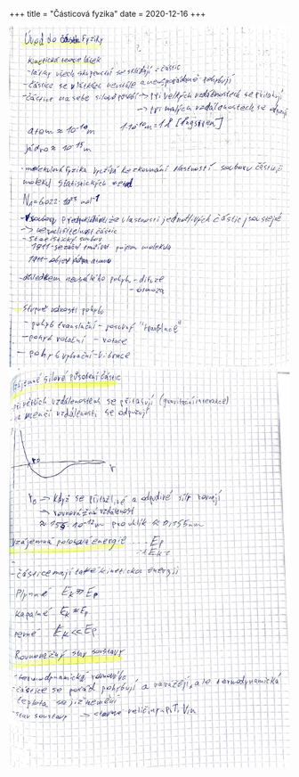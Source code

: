 +++
title = "Částicová fyzika"
date = 2020-12-16
+++

![](https://github.com/cervthecoder/github_images/blob/master/IMG_5079.JPG?raw=true)
![](https://github.com/cervthecoder/github_images/blob/master/IMG_5080.JPG?raw=true)

